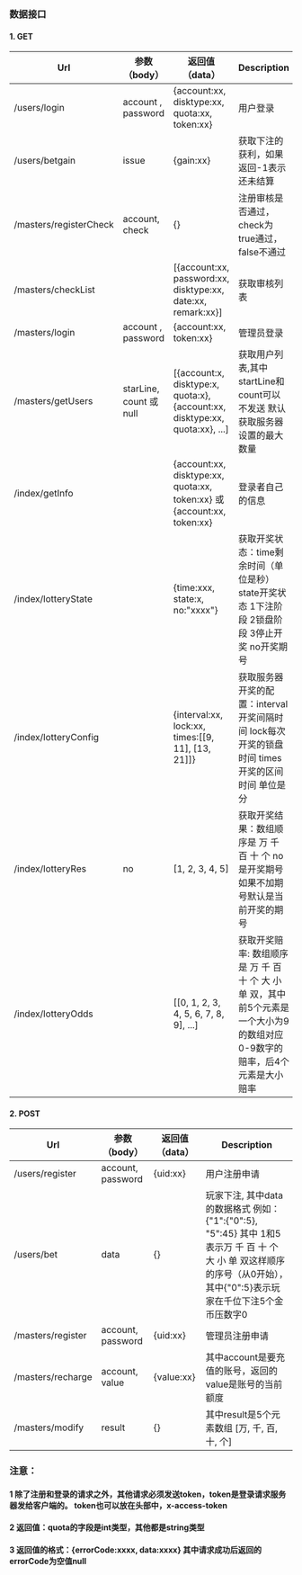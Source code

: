 ### 数据接口
#### 1. GET 
| Url | 参数（body）| 返回值（data） | Description |
|---- |------------|------- |-------------|
| /users/login  |account , password |  {account:xx, disktype:xx, quota:xx, token:xx} | 用户登录 |
| /users/betgain | issue | {gain:xx} | 获取下注的获利，如果返回-1表示还未结算 |
| /masters/registerCheck | account, check | {} | 注册审核是否通过，check为true通过，false不通过 |	
| /masters/checkList | | [{account:xx, password:xx, disktype:xx, date:xx, remark:xx}] | 获取审核列表 | 
| /masters/login | account , password | {account:xx, token:xx} | 管理员登录 |
| /masters/getUsers | starLine, count 或 null | [{account:x, disktype:x, quota:x}, {account:xx, disktype:xx, quota:xx}, ...] | 获取用户列表,其中startLine和count可以不发送 默认获取服务器设置的最大数量 |
| /index/getInfo | | {account:xx, disktype:xx, quota:xx, token:xx} 或 {account:xx, token:xx} | 登录者自己的信息 |
| /index/lotteryState | | {time:xxx, state:x, no:"xxxx"} | 获取开奖状态：time剩余时间（单位是秒） state开奖状态 1下注阶段 2锁盘阶段 3停止开奖 no开奖期号 |
| /index/lotteryConfig | | {interval:xx, lock:xx, times:[[9, 11], [13, 21]]} | 获取服务器开奖的配置：interval开奖间隔时间 lock每次开奖的锁盘时间 times开奖的区间时间 单位是分 |
| /index/lotteryRes | no | [1, 2, 3, 4, 5] | 获取开奖结果：数组顺序是 万 千 百 十 个   no是开奖期号 如果不加期号默认是当前开奖的期号 |
| /index/lotteryOdds | | [[0, 1, 2, 3, 4, 5, 6, 7, 8, 9], ...] |  获取开奖赔率: 数组顺序是 万 千 百 十 个 大 小 单 双，其中前5个元素是一个大小为9的数组对应0-9数字的赔率，后4个元素是大小赔率 |

#### 2. POST 
| Url | 参数（body）| 返回值（data） | Description |
|---- |------------|------- |-------------|
| /users/register  |account, password |  {uid:xx} | 用户注册申请 |
| /users/bet | data | {} | 玩家下注, 其中data的数据格式 例如：{"1":{"0":5}, "5":45} 其中 1和5 表示万 千 百 十 个 大 小 单 双这样顺序的序号（从0开始），其中{"0":5}表示玩家在千位下注5个金币压数字0
| /masters/register  |account, password |  {uid:xx} | 管理员注册申请 | 
| /masters/recharge  |account, value |  {value:xx} | 其中account是要充值的账号，返回的value是账号的当前额度 |
| /masters/modify  | result |  {} | 其中result是5个元素数组 [万, 千, 百, 十, 个]  |

### 注意：
#### 1 除了注册和登录的请求之外，其他请求必须发送token，token是登录请求服务器发给客户端的。 token也可以放在头部中，x-access-token 
#### 2 返回值：quota的字段是int类型，其他都是string类型
#### 3 返回值的格式：{errorCode:xxxx, data:xxxx} 其中请求成功后返回的errorCode为空值null
